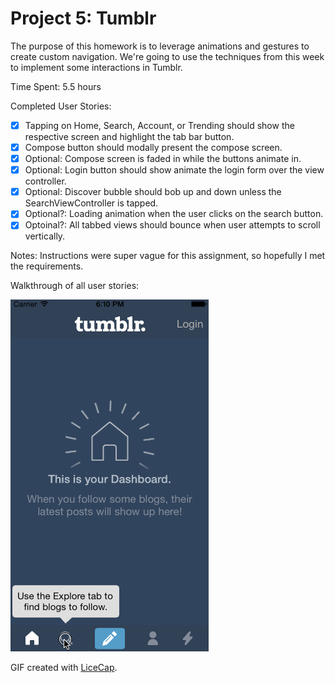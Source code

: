 # Project 5: Tumblr

The purpose of this homework is to leverage animations and gestures to create custom navigation. We're going to use the techniques from this week to implement some interactions in Tumblr.

Time Spent: 5.5 hours

Completed User Stories:
* [x]	Tapping on Home, Search, Account, or Trending should show the respective screen and highlight the tab bar button.
* [x]	Compose button should modally present the compose screen.
* [x]	Optional: Compose screen is faded in while the buttons animate in.
* [x]	Optional: Login button should show animate the login form over the view controller.
* [x]	Optional: Discover bubble should bob up and down unless the SearchViewController is tapped.
* [x]	Optional?: Loading animation when the user clicks on the search button.
* [x] Optoinal?: All tabbed views should bounce when user attempts to scroll vertically.

Notes:
Instructions were super vague for this assignment, so hopefully I met the requirements.

Walkthrough of all user stories:

![Video Walkthrough](demo.gif)

GIF created with [LiceCap](http://www.cockos.com/licecap/).
